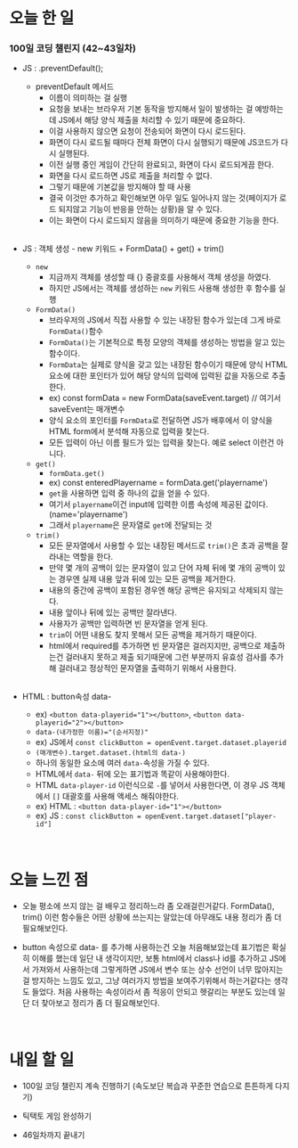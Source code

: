 # 오늘 한 일

### 100일 코딩 챌린지 (42~43일차)

- JS : .preventDefault();

  - preventDefault 메서드
    - 이름이 의미하는 걸 실행
    - 요청을 보내는 브라우저 기본 동작을 방지해서 일이 발생하는 걸 예방하는데 JS에서 해당 양식 제출을 처리할 수 있기 때문에 중요하다.
    - 이걸 사용하지 않으면 요청이 전송되어 화면이 다시 로드된다.
    - 화면이 다시 로드될 때마다 전체 화면이 다시 실행되기 때문에 JS코드가 다시 실행된다.
    - 이전 실행 중인 게임이 간단히 완료되고, 화면이 다시 로드되게끔 한다.
    - 화면을 다시 로드하면 JS로 제출을 처리할 수 없다.
    - 그렇기 때문에 기본값을 방지해야 할 때 사용
    - 결국 이것만 추가하고 확인해보면 아무 일도 일어나지 않는 것(페이지가 로드 되지않고 기능이 반응을 안하는 상황)을 알 수 있다.
    - 이는 화면이 다시 로드되지 않음을 의미하기 때문에 중요한 기능을 한다.

  <br />

- JS : 객체 생성 - new 키워드 + FormData() + get() + trim()

  - `new`
    - 지금까지 객체를 생성할 때 {} 중괄호를 사용해서 객체 생성을 하였다.
    - 하지만 JS에서는 객체를 생성하는 `new` 키워드 사용해 생성한 후 함수를 실행
  - `FormData()`
    - 브라우저의 JS에서 직접 사용할 수 있는 내장된 함수가 있는데 그게 바로 `FormData()`함수
    - `FormData()`는 기본적으로 특정 모양의 객체를 생성하는 방법을 알고 있는 함수이다.
    - `FormData`는 실제로 양식을 갖고 있는 내장된 함수이기 때문에 양식 HTML 요소에 대한 포인터가 있어 해당 양식의 입력에 입력된 값을 자동으로 추출한다.
    - ex) const formData = new FormData(saveEvent.target) // 여기서 saveEvent는 매개변수
    - 양식 요소의 포인터를 `FormData`로 전달하면 JS가 배후에서 이 양식을 HTML form에서 분석해 자동으로 입력을 찾는다.
    - 모든 입력이 아닌 이름 필드가 있는 입력을 찾는다. 예로 select 이런건 아니다.
  - `get()`
    - `formData.get()`
    - ex) const enteredPlayername = formData.get('playername')
    - `get`을 사용하면 입력 중 하나의 값을 얻을 수 있다.
    - 여기서 `playername`이건 input에 입력한 이름 속성에 제공된 값이다.(name='playername')
    - 그래서 `playername`은 문자열로 `get`에 전달되는 것
  - `trim()`
    - 모든 문자열에서 사용할 수 있는 내장된 메서드로 `trim()`은 초과 공백을 잘라내는 역할을 한다.
    - 만약 몇 개의 공백이 있는 문자열이 있고 단어 자체 뒤에 몇 개의 공백이 있는 경우엔 실제 내용 앞과 뒤에 있는 모든 공백을 제거한다.
    - 내용의 중간에 공백이 포함된 경우엔 해당 공백은 유지되고 삭제되지 않는다.
    - 내용 앞이나 뒤에 있는 공백만 잘라낸다.
    - 사용자가 공백만 입력하면 빈 문자열을 얻게 된다.
    - `trim`이 어떤 내용도 찾지 못해서 모든 공백을 제거하기 때문이다.
    - html에서 required를 추가하면 빈 문자열은 걸러지지만, 공백으로 제출하는건 걸러내지 못하고 제출 되기때문에 그런 부분까지 유효성 검사를 추가해 걸러내고 정상적인 문자열을 출력하기 위해서 사용한다.

  <br />

- HTML : button속성 data-

  - ex) `<button data-playerid="1"></button>`, `<button data-playerid="2"></button>`
  - `data-(내가정한 이름)="(순서지정)"`
  - ex) JS에서 `const clickButton = openEvent.target.dataset.playerid`
  - `(매개변수).target.dataset.(html의 data-)`
  - 하나의 동일한 요소에 여러 `data-`속성을 가질 수 있다.
  - HTML에서 `data-` 뒤에 오는 표기법과 똑같이 사용해야한다.
  - HTML `data-player-id` 이런식으로 `-`를 넣어서 사용한다면, 이 경우 JS 객체에서 `[]` 대괄호를 사용해 액세스 해줘야한다.
  - ex) HTML : `<button data-player-id="1"></button>`
  - ex) JS : `const clickButton = openEvent.target.dataset["player-id"]`

<br />

# 오늘 느낀 점

- 오늘 평소에 쓰지 않는 걸 배우고 정리하느라 좀 오래걸린거같다. FormData(), trim() 이런 함수들은 어떤 상황에 쓰는지는 알았는데 아무래도 내용 정리가 좀 더 필요해보인다.

- button 속성으로 data- 를 추가해 사용하는건 오늘 처음해보았는데 표기법은 확실히 이해를 했는데 일단 내 생각이지만, 보통 html에서 class나 id를 추가하고 JS에서 가져와서 사용하는데 그렇게하면 JS에서 변수 또는 상수 선언이 너무 많아지는걸 방지하는 느낌도 있고, 그냥 여러가지 방법을 보여주기위해서 하는거같다는 생각도 들었다. 처음 사용하는 속성이라서 좀 적응이 안되고 헷갈리는 부분도 있는데 일단 더 찾아보고 정리가 좀 더 필요해보인다.

<br />

# 내일 할 일

- 100일 코딩 챌린지 계속 진행하기 (속도보단 복습과 꾸준한 연습으로 튼튼하게 다지기)

- 틱택토 게임 완성하기

- 46일차까지 끝내기

